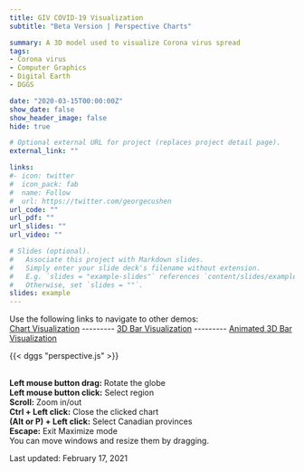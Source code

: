 ```yaml
---
title: GIV COVID-19 Visualization
subtitle: "Beta Version | Perspective Charts"

summary: A 3D model used to visualize Corona virus spread 
tags:
- Corona virus
- Computer Graphics
- Digital Earth
- DGGS

date: "2020-03-15T00:00:00Z"
show_date: false
show_header_image: false
hide: true

# Optional external URL for project (replaces project detail page).
external_link: ""

links:
#- icon: twitter
#  icon_pack: fab
#  name: Follow
#  url: https://twitter.com/georgecushen
url_code: ""
url_pdf: ""
url_slides: ""
url_video: ""

# Slides (optional).
#   Associate this project with Markdown slides.
#   Simply enter your slide deck's filename without extension.
#   E.g. `slides = "example-slides"` references `content/slides/example-slides.md`.
#   Otherwise, set `slides = ""`.
slides: example
---
```

Use the following links to navigate to other demos:\
[Chart Visualization](/project/corona-vis/) --------- [3D Bar Visualization](/project/corona-vis-3dbardemo/) --------- [Animated 3D Bar Visualization](/project/corona-vis-3dbar-animated/) 

{{< dggs "perspective.js" >}}

\
**Left mouse button drag:** Rotate the globe\
**Left mouse button click:** Select region\
**Scroll:** Zoom in/out\
**Ctrl + Left click:** Close the clicked chart\
**(Alt or P) + Left click:** Select Canadian provinces\
**Escape:** Exit Maximize mode\
You can move windows and resize them by dragging.

Last updated: February 17, 2021

